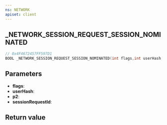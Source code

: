 ```yaml
---
ns: NETWORK
apiset: client
---
```

## _NETWORK_SESSION_REQUEST_SESSION_NOMINATED

```c
// 0x4F4672457FF597D1
BOOL _NETWORK_SESSION_REQUEST_SESSION_NOMINATED(int flags,int userHash,int p2,Any* sessionRequestId);
```


## Parameters
* **flags**:
* **userHash**:
* **p2**:
* **sessionRequestId**:

## Return value

